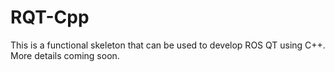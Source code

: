 # RQT-Cpp
This is a functional skeleton that can be used to develop ROS QT using C++. More details coming soon.
